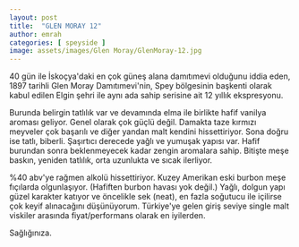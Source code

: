 ```yaml
---
layout: post
title:  "GLEN MORAY 12"
author: emrah
categories: [ speyside ]
image: assets/images/Glen Moray/GlenMoray-12.jpg
---
```


40 gün ile İskoçya'daki en çok güneş alana damıtımevi olduğunu iddia eden, 1897 tarihli Glen Moray Damıtımevi'nin, Spey bölgesinin başkenti olarak kabul edilen Elgin şehri ile aynı ada sahip serisine ait 12 yıllık ekspresyonu. 

Burunda belirgin tatlılık var ve devamında elma ile birlikte hafif vanilya aroması geliyor. Genel olarak çok güçlü değil.
Damakta taze kırmızı meyveler çok başarılı ve diğer yandan malt kendini hissettiriyor. Sona doğru ise tatlı, biberli. Şaşırtıcı derecede yağlı ve yumuşak yapısı var. Hafif burundan sonra beklenmeyecek kadar zengin aromalara sahip. 
Bitişte meşe baskın, yeniden tatlılık, orta uzunlukta ve sıcak ilerliyor. 

%40 abv'ye rağmen alkolü hissettiriyor. Kuzey Amerikan eski burbon meşe fıçılarda olgunlaşıyor. (Hafiften burbon havası yok değil.) Yağlı, dolgun yapı güzel karakter katıyor ve öncelikle sek (neat), en fazla soğutucu ile içilirse çok keyif alınacağını düşünüyorum.
Türkiye'ye gelen giriş seviye single malt viskiler arasında fiyat/performans olarak en iyilerden.

Sağlığınıza.
